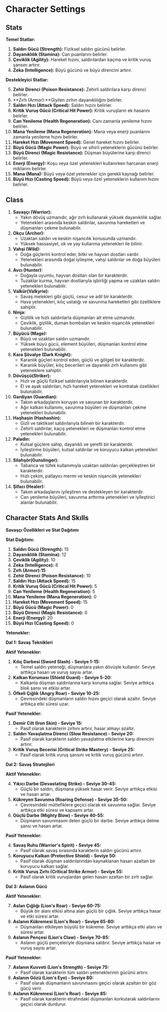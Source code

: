 # Character Settings

## Stats

**Temel Statlar:**

1. **Saldırı Gücü (Strength):** Fiziksel saldırı gücünü belirler.
2. **Dayanıklılık (Stamina):** Can puanlarını belirler.
3. **Çeviklik (Agility):** Hareket hızını, saldırılardan kaçma ve kritik vuruş şansını artırır.
4. **Zeka (Intelligence):** Büyü gücünü ve büyü direncini artırır.

**Destekleyici Statlar:**

5. **Zehir Direnci (Poison Resistance):** Zehirli saldırılara karşı direnci belirler.
6. **Zırh (Armor):**Giyilen zırhın dayanıklılığını belirler.
7. **Saldırı Hızı (Attack Speed):** Saldırı hızını belirler.
8. **Kritik Vuruş Gücü (Critical Hit Power):** Kritik vuruşların ek hasarını belirler.
9. **Can Yenileme (Health Regeneration):** Canı zamanla yenileme hızını belirler.
10. **Mana Yenileme (Mana Regeneration):** Mana veya enerji puanlarını zamanla yenileme hızını belirler.
11. **Hareket Hızı (Movement Speed):** Genel hareket hızını belirler.
12. **Büyü Gücü (Magic Power):** Büyü ve sihirli yeteneklerin gücünü belirler.
13. **Büyü Direnci (Magic Resistance):** Düşman büyülerine karşı direnci belirler.
14. **Enerji (Energy):** Koşu veya özel yetenekleri kullanırken harcanan enerji miktarını belirler.
15. **Mana (Mana):** Büyü veya özel yetenekler için gerekli kaynağı belirler.
16. **Büyü Hızı (Casting Speed):** Büyü veya özel yeteneklerin kullanım hızını belirler.

## Class

1. **Savaşçı (Warrior):**
   * Yakın dövüş uzmanıdır, ağır zırh kullanarak yüksek dayanıklılık sağlar.
   * Yetenekleri arasında keskin saldırılar, savunma hareketleri ve düşmanları çekme bulunabilir.
2. **Okçu (Archer):**
   * Uzaktan saldırı ve keskin nişancılık konusunda uzmandır.
   * Yüksek hassasiyet, ok ve yay kullanma yetenekleri ile bilinir.
3. **Vahşi (Wild):**
   * Doğa güçlerini kontrol eder, bitki ve hayvan dostları vardır.
   * Yetenekleri arasında doğal iyileşme, vahşi saldırılar ve doğa büyüleri bulunabilir.
4. **Avcı (Hunter):**
   * Doğayla uyumlu, hayvan dostları olan bir karakterdir.
   * Tuzaklar kurma, hayvan dostlarıyla işbirliği yapma ve uzaktan saldırı yetenekleri bulunabilir.
5. **Valkür(Valkyrie):**
   * Savaş melekleri gibi güçlü, cesur ve adil bir karakterdir.
   * Hava yetenekleri, kılıç ustalığı ve savunma hareketleri gibi özelliklere sahiptir.
6. **Ninja:**
   * Gizlilik ve hızlı saldırılarla düşmanları alt etme uzmanıdır.
   * Çeviklik, gizlilik, duman bombaları ve keskin nişancılık yetenekleri bulunabilir.
7. **Büyücü (Mage):**
   * Büyü ve uzaktan saldırı uzmanıdır.
   * Yüksek büyü gücü, element büyüleri, düşmanları kontrol etme yetenekleri bulunabilir.
8. **Kara Şövalye (Dark Knight):**
   * Karanlık güçleri kontrol eden, güçlü ve gölgeli bir karakterdir.
   * Karanlık büyüler, kılıç becerileri ve dayanıklı zırh kullanımı gibi yeteneklere sahiptir.
9. **Dövüşçü(Striker):**
   * Hızlı ve güçlü fiziksel saldırılarıyla bilinen karakterdir.
   * El ve ayak saldırıları, hızlı hareket yetenekleri ve kontratak özellikleri bulunabilir.
10. **Gardiyan (Guardian):**
    * Takım arkadaşlarını koruyan ve savunan bir karakterdir.
    * Ağır kalkan kullanımı, savunma büyüleri ve düşmanları çekme yetenekleri bulunabilir.
11. **Haşhaşin (Hashashin):**
    * Gizli ve taktiksel saldırılarıyla bilinen bir karakterdir.
    * Zehirli saldırılar, kaçış yetenekleri ve düşmanları kontrol etme yetenekleri bulunabilir.
12. **Paladin:**
    * Kutsal güçlere sahip, dayanıklı ve şerefli bir karakterdir.
    * İyileştirme büyüleri, kutsal saldırılar ve koruyucu kalkan yetenekleri bulunabilir.
13. **Silahşör(Gunslinger):**
    * Tabanca ve tüfek kullanımıyla uzaktan saldırıları gerçekleştiren bir karakterdir.
    * Hızlı çekim, patlayıcı mermi ve keskin nişancılık yetenekleri bulunabilir.
14. **Şifacı (Healer):**
    * Takım arkadaşlarını iyileştiren ve destekleyen bir karakterdir.
    * Can yenileme büyüleri, savunma arttırma yetenekleri ve iyileştirici alanlar bulunabilir.



## Character Stats And Skılls

**Savaşçı Özellikleri ve Stat Dağıtımı**

**Stat Dağıtımı:**

1. **Saldırı Gücü (Strength):** 15
2. **Dayanıklılık (Stamina):** 12
3. **Çeviklik (Agility):** 10
4. **Zeka (Intelligence):** 8
5. **Zırh (Armor):15**
6. **Zehir Direnci (Poison Resistance):** 10
7. **Saldırı Hızı (Attack Speed):** 15
8. **Kritik Vuruş Gücü (Critical Hit Power):** 5
9. **Can Yenileme (Health Regeneration):** 5
10. **Mana Yenileme (Mana Regeneration):** 0
11. **Hareket Hızı (Movement Speed):** 15
12. **Büyü Gücü (Magic Power):** 0
13. **Büyü Direnci (Magic Resistance):** 0
14. **Enerji (Energy):** 20
15. **Büyü Hızı (Casting Speed):** 0

**Yetenekler:**

**Dal 1: Savaş Teknikleri**

**Aktif Yetenekler:**

1. **Kılıç Darbesi (Sword Slash) - Seviye 1-15:**
   * Temel saldırı yeteneği, düşmanlara yakın dövüşte kullanılır. Seviye arttıkça hasarı ve vuruş sayısı artar.
2. **Kalkan Koruması (Shield Guard) - Seviye 5-20:**
   * Kalkanla düşman saldırılarına karşı koruma sağlar. Seviye arttıkça blok şansı ve etkisi artar.
3. **Öfkeli Çığlık (Angry Roar) - Seviye 10-25:**
   * Çevresindeki düşmanların saldırı hızını geçici olarak azaltır. Seviye arttıkça etki süresi uzar.

**Pasif Yetenekler:**

1. **Demir Cilt (Iron Skin) - Seviye 15:**
   * Pasif olarak karakterin zırhını artırır, hasar almayı azaltır.
2. **Saldırı Yavaşlatma Direnci (Slow Resistance) - Seviye 20:**
   * Pasif olarak karakterin saldırı yavaşlatma etkilerine karşı direncini artırır.
3. **Kritik Vuruş Becerisi (Critical Strike Mastery) - Seviye 25:**
   * Pasif olarak kritik vuruş şansını ve kritik vuruş gücünü artırır.

**Dal 2: Savaş Stratejileri**

**Aktif Yetenekler:**

4. **Yıkıcı Darbe (Devastating Strike) - Seviye 30-45:**
   * Güçlü bir saldırı, düşmana yüksek hasar verir. Seviye arttıkça etkisi ve hasarı artar.
5. **Kükreyen Savunma (Roaring Defense) - Seviye 35-50:**
   * Çevresindeki müttefiklere geçici olarak ek savunma sağlar. Seviye arttıkça etki süresi ve kapsamı artar.
6. **Güçlü Darbe (Mighty Blow) - Seviye 40-55:**
   * Düşmanın savunmasını delen güçlü bir darbe. Seviye arttıkça delme şansı ve hasarı artar.

**Pasif Yetenekler:**

4. **Savaş Ruhu (Warrior's Spirit) - Seviye 45:**
   * Pasif olarak savaş sırasında karakterin saldırı gücünü artırır.
5. **Koruyucu Kalkan (Protective Shield) - Seviye 50:**
   * Pasif olarak düşman saldırılarından kaynaklanan hasarı azaltan bir koruyucu kalkan sağlar.
6. **Kritik Vuruş Zırhı (Critical Strike Armor) - Seviye 55:**
   * Pasif olarak kritik vuruşlardan gelen hasarı azaltan bir zırh sağlar.

**Dal 3: Aslanın Gücü**

**Aktif Yetenekler:**

7. **Aslan Çığlığı (Lion's Roar) - Seviye 60-75:**
   * Büyük bir alanı etkisi altına alan güçlü bir çığlık. Seviye arttıkça hasar ve etki süresi artar.
8. **Aslanın Kükremesi (Lion's Roar) - Seviye 65-80:**
   * Düşmanları etkileyen büyülü bir kükreme. Seviye arttıkça etki alanı ve süresi artar.
9. **Aslanın Pençesi (Lion's Claw) - Seviye 70-85:**
   * Aslanın güçlü pençeleriyle düşmana saldırır. Seviye arttıkça hasar ve vuruş sayısı artar.

**Pasif Yetenekler:**

7. **Aslanın Kuvveti (Lion's Strength) - Seviye 75:**
   * Pasif olarak karakterin tüm saldırı yeteneklerinin gücünü artırır.
8. **Aslanın Gözü (Lion's Eye) - Seviye 80:**
   * Pasif olarak düşmanların savunmasını geçici olarak azaltan bir göz gücü verir.
9. **Aslanın Kükremesi (Lion's Roar) - Seviye 85:**
   * Pasif olarak karakterin etrafındaki düşmanları korkutarak saldırılarını geçici olarak durdurur.

